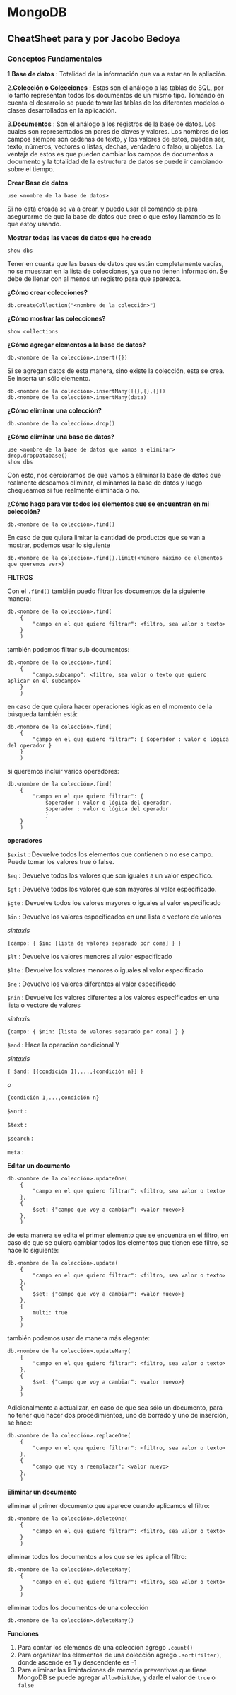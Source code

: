 # MongoDB
## CheatSheet para y por Jacobo Bedoya


### Conceptos Fundamentales

1.**Base de datos**
: Totalidad de la información que va a estar en la apliación.

2.**Colección o Colecciones**
: Estas son el análogo a las tablas de SQL, por lo tanto representan todos los documentos de un mismo tipo. Tomando en cuenta el desarrollo se puede tomar las tablas de los diferentes modelos o clases desarrollados en la aplicación.

3.**Documentos**
: Son el análogo a los registros de la base de datos. Los cuales son representados en pares de claves y valores. Los nombres de los campos siempre son cadenas de texto, y los valores de estos, pueden ser, texto, números, vectores o listas, dechas, verdadero o falso, u objetos. La ventaja de estos es que pueden cambiar los campos de documentos a documento y la totalidad de la estructura de datos se puede ir cambiando sobre el tiempo.


**Crear Base de datos**
```
use <nombre de la base de datos>
```
Si no está creada se va a crear, y puedo usar el comando `db` para asegurarme de que la base de datos que cree o que estoy llamando es la que estoy usando.

**Mostrar todas las vaces de datos que he creado**

```
show dbs
```
Tener en cuanta que las bases de datos que están completamente vacías, no se muestran en la lista de colecciones, ya que no tienen información. Se debe de llenar con al menos un registro para que aparezca.

**¿Cómo crear colecciones?**

```
db.createCollection("<nombre de la colección>")
```

**¿Cómo mostrar las colecciones?**
```
show collections
```

**¿Cómo agregar elementos a la base de datos?**

```
db.<nombre de la colección>.insert({})
```
Si se agregan datos de esta manera, sino existe la colección, esta se crea. Se inserta un sólo elemento.

```
db.<nombre de la colección>.insertMany([{},{},{}])
db.<nombre de la colección>.insertMany(data)
```

**¿Cómo eliminar una colección?**
```
db.<nombre de la colección>.drop()
```

**¿Cómo eliminar una base de datos?**
```
use <nombre de la base de datos que vamos a eliminar>
drop.dropDatabase()
show dbs
```
Con esto, nos cercioramos de que vamos a eliminar la base de datos que realmente deseamos eliminar, eliminamos la base de datos y luego chequeamos si fue realmente eliminada o no.

**¿Cómo hago para ver todos los elementos que se encuentran en mi colección?**
```
db.<nombre de la colección>.find()
```
En caso de que quiera limitar la cantidad de productos que se van a mostrar, podemos usar lo siguiente
```
db.<nombre de la colección>.find().limit(<número máximo de elementos que queremos ver>)
```
**FILTROS**

Con el `.find()` también puedo filtrar los documentos de la siguiente manera:
```
db.<nombre de la colección>.find(
    {
        "campo en el que quiero filtrar": <filtro, sea valor o texto>
    }
    )
```
también podemos filtrar sub documentos:
```
db.<nombre de la colección>.find(
    {
        "campo.subcampo": <filtro, sea valor o texto que quiero aplicar en el subcampo>
    }
    )
```
en caso de que quiera hacer operaciones lógicas en el momento de la búsqueda también está:
```
db.<nombre de la colección>.find(
    {
        "campo en el que quiero filtrar": { $operador : valor o lógica del operador }
    }
    )
```
si queremos incluir varios operadores:
```
db.<nombre de la colección>.find(
    {
        "campo en el que quiero filtrar": {
            $operador : valor o lógica del operador,
            $operador : valor o lógica del operador
            }
    }
    )
```
**operadores**

`$exist`
: Devuelve todos los elementos que contienen o no ese campo. Puede tomar los valores true ó false.

`$eq`
: Devuelve todos los valores que son iguales a un valor específico.

`$gt`
: Devuelve todos los valores que son mayores al valor especificado.

`$gte`
: Devuelve todos los valores mayores o iguales al valor especificado

`$in`
: Devuelve los valores específicados en una lista o vectore de valores

*sintaxis*
```
{campo: { $in: [lista de valores separado por coma] } }
```

`$lt`
: Devuelve los valores menores al valor especificado

`$lte`
: Devuelve los valores menores o iguales al valor especificado

`$ne`
: Devuelve los valores diferentes al valor especificado

`$nin`
: Devuelve los valores diferentes a los valores específicados en una lista o vectore de valores

*sintaxis*
```
{campo: { $nin: [lista de valores separado por coma] } }
```

`$and`
: Hace la operación condicional Y

*sintaxis*
```
{ $and: [{condición 1},...,{condición n}] }
```
*o*
```
{condición 1,...,condición n}
```

`$sort`
: 

`$text`
:

`$search`
:

`meta`
:

**Editar un documento**
```
db.<nombre de la colección>.updateOne(
    {
        "campo en el que quiero filtrar": <filtro, sea valor o texto>
    },
    {
        $set: {"campo que voy a cambiar": <valor nuevo>}
    },
    )
```
de esta manera se edita el primer elemento que se encuentra en el filtro, en caso de que se quiera cambiar todos los elementos que tienen ese filtro, se hace lo siguiente:
```
db.<nombre de la colección>.update(
    {
        "campo en el que quiero filtrar": <filtro, sea valor o texto>
    },
    {
        $set: {"campo que voy a cambiar": <valor nuevo>}
    },
    {
        multi: true
    }
    )
```
también podemos usar de manera más elegante:
```
db.<nombre de la colección>.updateMany(
    {
        "campo en el que quiero filtrar": <filtro, sea valor o texto>
    },
    {
        $set: {"campo que voy a cambiar": <valor nuevo>}
    }
    )
```
Adicionalmente a actualizar, en caso de que sea sólo un documento, para no tener que hacer dos procedimientos, uno de borrado y uno de inserción, se hace:
```
db.<nombre de la colección>.replaceOne(
    {
        "campo en el que quiero filtrar": <filtro, sea valor o texto>
    },
    {
        "campo que voy a reemplazar": <valor nuevo>
    },
    )
```
**Eliminar un documento**

eliminar el primer documento que aparece cuando aplicamos el filtro:
```
db.<nombre de la colección>.deleteOne(
    {
        "campo en el que quiero filtrar": <filtro, sea valor o texto>
    }
    )
```
eliminar todos los documentos a los que se les aplica el filtro:
```
db.<nombre de la colección>.deleteMany(
    {
        "campo en el que quiero filtrar": <filtro, sea valor o texto>
    }
    )
```
eliminar todos los documentos de una colección
```
db.<nombre de la colección>.deleteMany()
```

**Funciones**

1. Para contar los elemenos de una colección agrego `.count()`
2. Para organizar los elementos de una colección agrego `.sort(filter)`, donde ascende es 1 y descendente es -1
3. Para eliminar las limintaciones de memoria preventivas que tiene MongoDB se puede agregar `allowDiskUse`, y darle el valor de `true` o `false`
